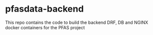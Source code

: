 # pfasdata-backend
This repo contains the code to build the backend DRF, DB and NGINX docker containers for the PFAS project
